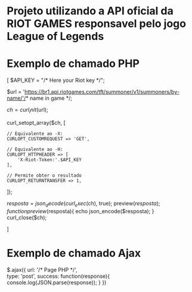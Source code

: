 # Projeto utilizando a API oficial da RIOT GAMES responsavel pelo jogo League of Legends
# Exemplo de chamado PHP

[
$API_KEY = "/* Here your Riot key */";

$url = 'https://br1.api.riotgames.com/tft/summoner/v1/summoners/by-name/'/* name in game */;

$ch = curl_init($url);

curl_setopt_array($ch, [

    // Equivalente ao -X:
    CURLOPT_CUSTOMREQUEST => 'GET',

    // Equivalente ao -H:
    CURLOPT_HTTPHEADER => [
        'X-Riot-Token:'.$API_KEY
    ],

    // Permite obter o resultado
    CURLOPT_RETURNTRANSFER => 1,
]);

$resposta = json_decode(curl_exec($ch), true);
preview($resposta);
function preview($resposta){
    echo json_encode($resposta);
}
curl_close($ch);

]
# Exemplo de chamado Ajax

$.ajax({
    url: '/* Page PHP */',                        
    type: 'post',
    success: function(response){
        console.log(JSON.parse(response));
    }
  })
